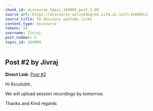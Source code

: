 ```yaml
---
chunk_id: discourse_topic_164089_post_2_00
source_url: https://discourse.onlinedegree.iitm.ac.in/t/164089/2
source_title: TA Sessions youtube links
content_type: discourse
tokens: 54
username: Jivraj
post_number: 2
topic_id: 164089
---
```


## Post #2 by Jivraj

**Direct Link**: [Post #2](https://discourse.onlinedegree.iitm.ac.in/t/164089/2)

Hi Koustubh,

We will upload session recordings by tomorrow.

Thanks and Kind regards
